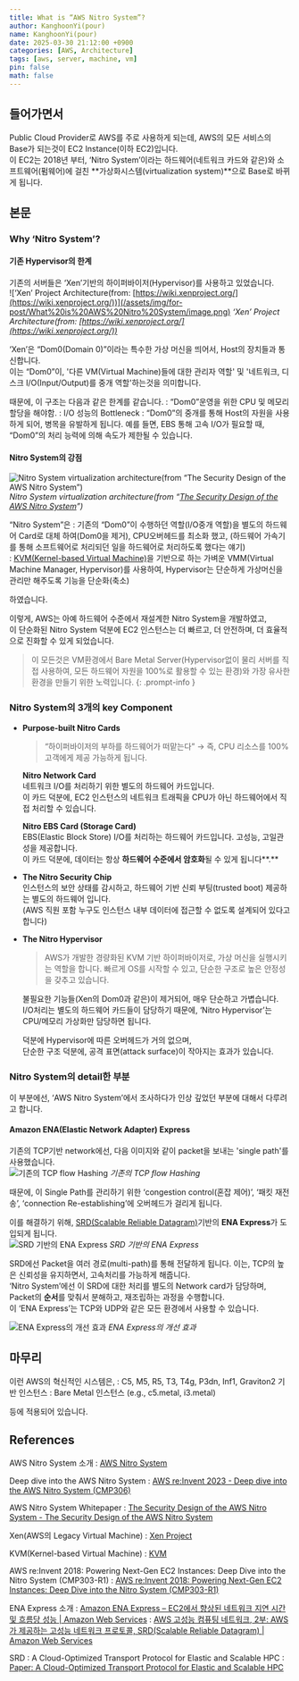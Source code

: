 ```yaml
---
title: What is “AWS Nitro System”?
author: KanghoonYi(pour)
name: KanghoonYi(pour)
date: 2025-03-30 21:12:00 +0900
categories: [AWS, Architecture]
tags: [aws, server, machine, vm]
pin: false
math: false
---
```



## 들어가면서

Public Cloud Provider로 AWS를 주로 사용하게 되는데, AWS의 모든 서비스의 Base가 되는것이 EC2 Instance(이하 EC2)입니다.  
이 EC2는 2018년 부터, ‘Nitro System’이라는 하드웨어(네트워크 카드와 같은)와 소프트웨어(펌웨어)에 걸친  **가상화시스템(virtualization system)**으로 Base로 바뀌게 됩니다.

## 본문

### Why ‘Nitro System’?

#### 기존 Hypervisor의 한계  
기존의 서버들은 ‘Xen’기반의 하이퍼바이저(Hypervisor)를 사용하고 있었습니다.  
![‘Xen’ Project Architecture(from: [https://wiki.xenproject.org/](https://wiki.xenproject.org/))](/assets/img/for-post/What%20is%20AWS%20Nitro%20System/image.png)
_‘Xen’ Project Architecture(from: [https://wiki.xenproject.org/](https://wiki.xenproject.org/))_

‘Xen’은 “Dom0(Domain 0)”이라는 특수한 가상 머신을 띄어서, Host의 장치들과 통신합니다.  
이는 “Dom0”이, '다른 VM(Virtual Machine)들에 대한 관리자 역할' 및 '네트워크, 디스크 I/O(Input/Output)를 중개 역할'하는것을 의미합니다.  

때문에, 이 구조는 다음과 같은 한계를 같습니다.
: “Dom0”운영을 위한 CPU 및 메모리 할당을 해야함.
: I/O 성능의 Bottleneck
    : “Dom0”의 중개를 통해 Host의 자원을 사용하게 되어, 병목을 유발하게 됩니다. 예를 들면, EBS 통해 고속 I/O가 필요할 때, “Dom0”의 처리 능력에 의해 속도가 제한될 수 있습니다.

#### Nitro System의 강점

![Nitro System virtualization architecture(from “[The Security Design of the AWS Nitro System](https://docs.aws.amazon.com/whitepapers/latest/security-design-of-aws-nitro-system/the-nitro-system-journey.html)”)](/assets/img/for-post/What%20is%20AWS%20Nitro%20System/image%201.png)
_Nitro System virtualization architecture(from “[The Security Design of the AWS Nitro System](https://docs.aws.amazon.com/whitepapers/latest/security-design-of-aws-nitro-system/the-nitro-system-journey.html)”)_

“Nitro System”은
: 기존의 “Dom0”이 수행하던 역할(I/O중개 역할)을 별도의 하드웨어 Card로 대체 하여(Dom0을 제거), CPU오버헤드를 최소화 했고, (하드웨어 가속기를 통해 소프트웨어로 처리되던 일을 하드웨어로 처리하도록 했다는 얘기)  
: [KVM(Kernel-based Virtual Machine)](https://www.linux-kvm.org/page/Main_Page)을 기반으로 하는 가벼운 VMM(Virtual Machine Manager, Hypervisor)를 사용하여, Hypervisor는 단순하게 가상머신을 관리만 해주도록 기능을 단순화(축소)  

하였습니다.

이렇게, AWS는 아예 하드웨어 수준에서 재설계한 Nitro System을 개발하였고,  
이 단순화된 Nitro System 덕분에 EC2 인스턴스는 더 빠르고, 더 안전하며, 더 효율적으로 진화할 수 있게 되었습니다.  

> 이 모든것은 VM환경에서 Bare Metal Server(Hypervisor없이 물리 서버를 직접 사용하여, 모든 하드웨어 자원을 100%로 활용할 수 있는 환경)와 가장 유사한 환경을 만들기 위한 노력입니다.
{: .prompt-info }

### Nitro System의 3개의 key Component

- **Purpose-built Nitro Cards**
    
    > “하이퍼바이저의 부하를 하드웨어가 떠맡는다” → 즉, CPU 리소스를 100% 고객에게 제공 가능하게 됩니다.
    > 
    
    **Nitro Network Card**  
    네트워크 I/O를 처리하기 위한 별도의 하드웨어 카드입니다.  
    이 카드 덕분에, EC2 인스턴스의 네트워크 트래픽을 CPU가 아닌 하드웨어에서 직접 처리할 수 있습니다.  

    **Nitro EBS Card (Storage Card)**  
    EBS(Elastic Block Store) I/O를 처리하는 하드웨어 카드입니다. 고성능, 고일관성을 제공합니다.  
    이 카드 덕분에, 데이터는 항상 **하드웨어 수준에서 암호화**될 수 있게 됩니다**.**
    
- **The Nitro Security Chip**  
    인스턴스의 보안 상태를 감시하고, 하드웨어 기반 신뢰 부팅(trusted boot) 제공하는 별도의 하드웨어 입니다.  
    (AWS 직원 포함 누구도 인스턴스 내부 데이터에 접근할 수 없도록 설계되어 있다고 합니다)


- **The Nitro Hypervisor**  
    > AWS가 개발한 경량화된 KVM 기반 하이퍼바이저로, 가상 머신을 실행시키는 역할을 합니다.
    빠르게 OS를 시작할 수 있고, 단순한 구조로 높은 안정성을 갖추고 있습니다.
    > 
    
    불필요한 기능들(Xen의 Dom0과 같은)이 제거되어, 매우 단순하고 가볍습니다.  
    I/O처리는 별도의 하드웨어 카드들이 담당하기 때문에, ‘Nitro Hypervisor’는 CPU/메모리 가상화만 담당하면 됩니다.  
  
    덕분에 Hypervisor에 따른 오버헤드가 거의 없으며,  
    단순한 구조 덕분에, 공격 표면(attack surface)이 작아지는 효과가 있습니다.


### Nitro System의 detail한 부분  
이 부분에선, ‘AWS Nitro System’에서 조사하다가 인상 깊었던 부분에 대해서 다루려고 합니다.

#### Amazon ENA(Elastic Network Adapter) Express

기존의 TCP기반 network에선, 다음 이미지와 같이 packet을 보내는 'single path'를 사용했습니다.  
![기존의 TCP flow Hashing](/assets/img/for-post/What%20is%20AWS%20Nitro%20System/%E1%84%89%E1%85%B3%E1%84%8F%E1%85%B3%E1%84%85%E1%85%B5%E1%86%AB%E1%84%89%E1%85%A3%E1%86%BA_2025-03-31_%E1%84%8B%E1%85%A9%E1%84%92%E1%85%AE_3.03.01.png)
_기존의 TCP flow Hashing_

때문에, 이 Single Path를 관리하기 위한 ‘congestion control(혼잡 제어)’, ‘패킷 재전송’, ‘connection Re-establishing’에 오버헤드가 걸리게 됩니다.  

이를 해결하기 위해, [SRD(Scalable Reliable Datagram)](https://aws.amazon.com/ko/blogs/tech/srd/)기반의 **ENA Express**가 도입되게 됩니다.  
![SRD 기반의 ENA Express](/assets/img/for-post/What%20is%20AWS%20Nitro%20System/image%202.png)
_SRD 기반의 ENA Express_

SRD에선 Packet을 여러 경로(multi-path)를 통해 전달하게 됩니다. 이는, TCP의 높은 신뢰성을 유지하면서, 고속처리를 가능하게 해줍니다.  
‘Nitro System’에선 이 SRD에 대한 처리를 별도의 Network card가 담당하며, Packet의 **순서**를 맞춰서 분해하고, 재조립하는 과정을 수행합니다.  
이 ‘ENA Express’는 TCP와 UDP와 같은 모든 환경에서 사용할 수 있습니다.  

![ENA Express의 개선 효과](/assets/img/for-post/What%20is%20AWS%20Nitro%20System/image%203.png)
_ENA Express의 개선 효과_


## 마무리

이런 AWS의 혁신적인 시스템은,
: C5, M5, R5, T3, T4g, P3dn, Inf1, Graviton2 기반 인스턴스
: Bare Metal 인스턴스 (e.g., c5.metal, i3.metal)

등에 적용되어 있습니다.

## References

AWS Nitro System 소개
: [AWS Nitro System](https://aws.amazon.com/ko/ec2/nitro/)

Deep dive into the AWS Nitro System
: [AWS re:Invent 2023 - Deep dive into the AWS Nitro System (CMP306)](https://youtu.be/Cxie0FgLogg)
    
AWS Nitro System Whitepaper
: [The Security Design of the AWS Nitro System - The Security Design of the AWS Nitro System](https://docs.aws.amazon.com/whitepapers/latest/security-design-of-aws-nitro-system/security-design-of-aws-nitro-system.html)
    
Xen(AWS의 Legacy Virtual Machine)
: [Xen Project](https://xenproject.org/)
    
KVM(Kernel-based Virtual Machine)
: [KVM](https://www.linux-kvm.org/page/Main_Page)
    
AWS re:Invent 2018: Powering Next-Gen EC2 Instances: Deep Dive into the Nitro System (CMP303-R1)
: [AWS re:Invent 2018: Powering Next-Gen EC2 Instances: Deep Dive into the Nitro System (CMP303-R1)](https://www.youtube.com/watch?v=e8DVmwj3OEs)

ENA Express 소개
: [Amazon ENA Express – EC2에서 향상된 네트워크 지연 시간 및 흐름당 성능 | Amazon Web Services](https://aws.amazon.com/ko/blogs/korea/new-ena-express-improved-network-latency-and-per-flow-performance-on-ec2/)
: [AWS 고성능 컴퓨팅 네트워크, 2부: AWS가 제공하는 고성능 네트워크 프로토콜, SRD(Scalable Reliable Datagram) | Amazon Web Services](https://aws.amazon.com/ko/blogs/tech/srd/)

SRD
: A Cloud-Optimized Transport Protocol for Elastic and Scalable HPC
: [Paper: A Cloud-Optimized Transport Protocol for Elastic and Scalable HPC](https://ieeexplore.ieee.org/document/9167399)
